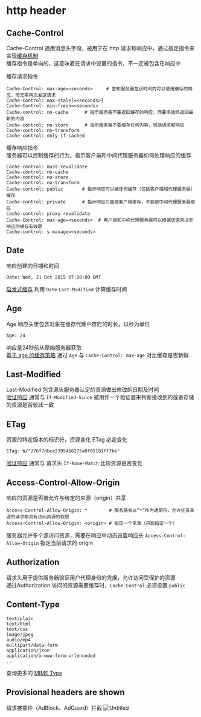 # http header

## Cache-Control
Cache-Control 通用消息头字段，被用于在 http 请求和响应中，通过指定指令来实现[缓存机制](./httpCache.md)  
缓存指令是单向的，这意味着在请求中设置的指令，不一定被包含在响应中

缓存请求指令
```
Cache-Control: max-age=<seconds>     # 告知服务器在该时间内可以使用缓存的响应，而无需再次发送请求
Cache-Control: max-stale[=<seconds>]
Cache-Control: min-fresh=<seconds>
Cache-control: no-cache      # 指示服务器不要返回缓存的响应，而要求始终返回最新的内容
Cache-control: no-store      # 指示服务器不要缓存任何内容，包括请求和响应
Cache-control: no-transform
Cache-control: only-if-cached
```

缓存响应指令  
服务器可以控制缓存的行为，指示客户端和中间代理服务器如何处理响应的缓存
```
Cache-control: must-revalidate
Cache-control: no-cache
Cache-control: no-store
Cache-control: no-transform
Cache-control: public       # 指示响应可以被任何缓存（包括客户端和代理服务器）缓存
Cache-control: private      # 指示响应只能被客户端缓存，不能被中间代理服务器缓存
Cache-control: proxy-revalidate
Cache-Control: max-age=<seconds>  # 客户端和中间代理服务器可以根据该值来决定响应的缓存有效期
Cache-control: s-maxage=<seconds>
```


## Date
响应创建的日期和时间
```
Date: Wed, 21 Oct 2015 07:28:00 GMT
```
[启发式缓存](./httpCache.md#启发式缓存) 利用 `Date` `Last-Modified` 计算缓存时间

## Age
Age 响应头里包含对象在缓存代理中存贮的时长，以秒为单位
```
Age: 24
```
响应是24秒前从原始服务器获取  
[基于 age 的缓存策略](./httpCache.md#基于-age-的缓存策略) 通过 `Age` 与 `Cache-Control: max-age`  对比缓存是否新鲜

## Last-Modified
Last-Modified 包含源头服务器认定的资源做出修改的日期及时间  
[验证响应](./httpCache.md#验证响应) 通常与 `If-Modified-Since` 被用作一个验证器来判断接收到的或者存储的资源是否彼此一致

## ETag
资源的特定版本的标识符，资源变化 ETag 必定变化
```
ETag: W/"276f7dbce2395416275a0f05181ff7be"

```
[验证响应](./httpCache.md#验证响应) 通常与 请求头 `If-None-Match` 比较资源是否变化

## Access-Control-Allow-Origin
响应的资源是否被允许与给定的来源（origin）共享
```
Access-Control-Allow-Origin: *        # 服务器会以“*”作为通配符，允许任意来源的请求都具有访问资源的权限
Access-Control-Allow-Origin: <origin> # 指定一个来源（只能指定一个）
```
服务器允许多个源访问资源，需要在响应中动态设置响应头 `Access-Control-Allow-Origin` 指定当前请求的 origin

## Authorization
请求头用于提供服务器验证用户代理身份的凭据，允许访问受保护的资源  
通过Authorization 访问的资源需要缓存时，`Cache-Control` 必须设置 `public`

## Content-Type
```
text/plain
text/html
text/css
image/jpeg
audio/mp4
multipart/data-form
application/json
application/x-www-form-urlencoded
...
```
查询更多的 [MIME Type](https://www.iana.org/assignments/media-types/media-types.xhtml)

## Provisional headers are shown
请求被插件（AdBlock、AdGuard）拦截
![Untitled](/img/extension_block.png)